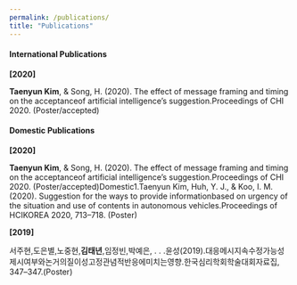 ```yaml
---
permalink: /publications/
title: "Publications"
---
```

#### International Publications
**[2020]**

**Taenyun Kim**, & Song, H. (2020). The effect of message framing and timing on the acceptanceof artificial intelligence’s suggestion.Proceedings of CHI 2020. (Poster/accepted)

#### Domestic Publications
**[2020]**

**Taenyun Kim**, & Song, H. (2020). The effect of message framing and timing on the acceptanceof artificial intelligence’s suggestion.Proceedings of CHI 2020. (Poster/accepted)Domestic1.Taenyun Kim, Huh, Y. J., & Koo, I. M. (2020). Suggestion for the ways to provide informationbased on urgency of the situation and use of contents in autonomous vehicles.Proceedings of HCIKOREA 2020, 713–718. (Poster)

**[2019]**

서주현,도은별,노중현,**김태년**,임정빈,박예은, . . .윤성(2019).대응메시지속수정가능성제시여부와논거의질이성고정관념적반응에미치는영향.한국심리학회학술대회자료집, 347–347.(Poster)
